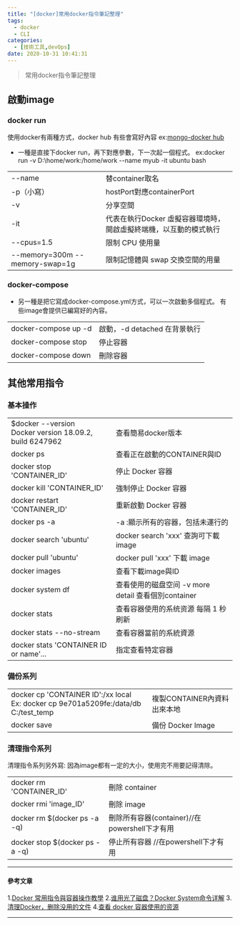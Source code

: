 ```yaml
---
title: "[docker]常用docker指令筆記整理"
tags:
  - docker
  - CLI
categories:
  - [技術工具,devOps]
date: 2020-10-31 10:41:31
---
```



>常用docker指令筆記整理

<!--more-->

## 啟動image

### docker run
使用docker有兩種方式，docker hub 有些會寫好內容 ex:[mongo-docker hub](https://hub.docker.com/_/mongo "mongo-docker hub")

- 一種是直接下docker run，再下對應參數，下一次起一個程式。
	ex:docker run -v D:\home/work:/home/work --name myub -it ubuntu bash
	
|   |   |
| ------------ | ------------ |
|  --name | 替container取名  |
|  -p（小寫） |  hostPort對應containerPort |
| -v  |  分享空間 |
| -it  |  代表在執行Docker 虛擬容器環境時，開啟虛擬終端機，以互動的模式執行 |
| --cpus=1.5  |  限制 CPU 使用量 |
| --memory=300m --memory-swap=1g  |  限制記憶體與 swap 交換空間的用量 |


### docker-compose
- 另一種是把它寫成docker-compose.yml方式，可以一次啟動多個程式。
有些image會提供已編寫好的內容。

|   |   |
| ------------ | ------------ |
|  docker-compose up -d |  啟動，-d detached 在背景執行 |
| docker-compose stop | 停止容器  |
| docker-compose down | 刪除容器  |



## 其他常用指令

### 基本操作
|   |   |
| ------------ | ------------ |
| $docker --version<br>Docker version 18.09.2, build 6247962  | 查看簡易docker版本  |
|  docker ps |  查看正在啟動的CONTAINER與ID  |
|  docker stop 'CONTAINER_ID' | 停止 Docker 容器   |
|  docker kill 'CONTAINER_ID' |  強制停止 Docker 容器  |
|  docker restart 'CONTAINER_ID'|  重新啟動 Docker 容器  |
|  docker ps -a |   -a :顯示所有的容器，包括未運行的 |
|  docker search 'ubuntu' |  docker search 'xxx' 查詢可下載 image  |
| docker pull 'ubuntu'   |  docker pull 'xxx' 下載 image  |
| docker images  | 查看下載image與ID   |
| docker system df  | 查看使用的磁盘空间 -v more detail 查看個別container |
| docker stats  | 查看容器使用的系统资源 每隔 1 秒刷新 |
| docker stats --no-stream  | 查看容器當前的系統資源 |
| docker stats 'CONTAINER ID or name'... | 指定查看特定容器 |

### 備份系列
|   |   |
| ------------ | ------------ |
| docker cp 'CONTAINER ID':/xx local <br> Ex: docker cp 9e701a5209fe:/data/db C:/test_temp| 複製CONTAINER內資料出來本地 |
| docker save  | 備份 Docker Image |

### 清理指令系列
清理指令系列另外寫:
因為image都有一定的大小，使用完不用要記得清除。

|   |   |
| ------------ | ------------ |
| docker rm 'CONTAINER_ID'  | 刪除 container  |
| docker rmi  'image_ID'| 刪除 image  |
| docker rm $(docker ps -a -q) | 刪除所有容器(container)//在powershell下才有用 |
|  docker stop $(docker ps -a -q) | 停止所有容器 //在powershell下才有用   |


  

------------


#### 參考文章

1.[Docker 常用指令與容器操作教學](https://blog.gtwang.org/linux/docker-commands-and-container-management-tutorial/ "Docker 常用指令與容器操作教學") 
2.[谁用光了磁盘？Docker System命令详解](https://blog.fundebug.com/2017/04/19/docker-system-explain/ "谁用光了磁盘？Docker System命令详解")
3.[清理Docker，删除没用的文件]( https://www.fengzifz.com/2017/03/27/clean-docker/ "清理Docker，删除没用的文件")
4.[查看 docker 容器使用的资源](https://www.cnblogs.com/sparkdev/p/7821376.html "查看 docker 容器使用的资源")

------------

